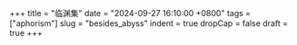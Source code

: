+++
title = "临渊集"
date = "2024-09-27 16:10:00 +0800"
tags = ["aphorism"]
slug = "besides_abyss"
indent = true
dropCap = false
draft = true
+++

